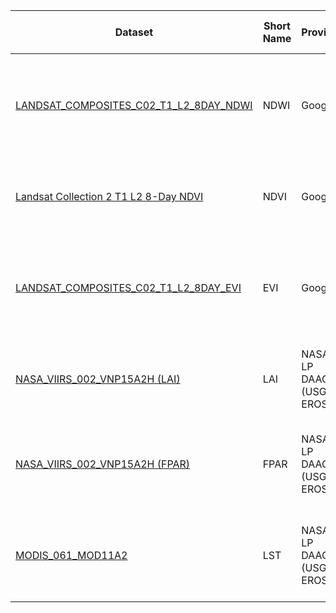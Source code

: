 | Dataset                                                                                                                                     | Short Name | Provider                                        | Bands               | Unit | Pixel Size   | Description                                      | Cadence | Data Cost | Coding & Validation Time | Data Export Time                                  | Importance for Crop Yield Estimation                                                                   |
|---------------------------------------------------------------------------------------------------------------------------------------------|------------|-------------------------------------------------|---------------------|------|--------------|--------------------------------------------------|---------|-----------|--------------------------|---------------------------------------------------|--------------------------------------------------------------------------------------------------------|
| [LANDSAT_COMPOSITES_C02_T1_L2_8DAY_NDWI](https://developers.google.com/earth-engine/datasets/catalog/LANDSAT_COMPOSITES_C02_T1_L2_8DAY_NDWI) | NDWI       | Google                                          | NDWI                | —    | 30 m         | Normalized Difference Water Index               | 8 days  | Free      | 60 min                   | ~5 min (needs cloud-masking & corrections)        | Measures plant water content & soil moisture; early water-stress detection prevents yield losses       |
| [Landsat Collection 2 T1 L2 8-Day NDVI](https://developers.google.com/earth-engine/datasets/catalog/LANDSAT_COMPOSITES_C02_T1_L2_8DAY_NDVI)    | NDVI       | Google                                          | NDVI                | —    | 30 m         | Normalized Difference Vegetation Index          | 8 days  | Free      | 60 min                   | ~5 min (needs cloud-masking & corrections)        | Indicates green biomass & vigor; high NDVI → healthy plants → good yields                             |
| [LANDSAT_COMPOSITES_C02_T1_L2_8DAY_EVI](https://developers.google.com/earth-engine/datasets/catalog/LANDSAT_COMPOSITES_C02_T1_L2_8DAY_EVI)     | EVI        | Google                                          | EVI                 | —    | 30 m         | Enhanced Vegetation Index                       | 8 days  | Free      | 60 min                   | < 1 min                                           | Better than NDVI in dense/high-biomass crops; less sensitive to atmosphere—key for mature stages       |
| [NASA_VIIRS_002_VNP15A2H (LAI)](https://developers.google.com/earth-engine/datasets/catalog/NASA_VIIRS_002_VNP15A2H)                            | LAI        | NASA LP DAAC (USGS EROS)                         | LAI                 | —    | 500 m        | Leaf Area Index                                 | 8 days  | Free      | 30 min                   | < 1 min                                           | Measures leaf area per ground area—drives photosynthesis & grain filling                              |
| [NASA_VIIRS_002_VNP15A2H (FPAR)](https://developers.google.com/earth-engine/datasets/catalog/NASA_VIIRS_002_VNP15A2H)                          | FPAR       | NASA LP DAAC (USGS EROS)                         | FPAR                | —    | 500 m        | Fraction of Photosynthetically Active Radiation | 8 days  | Free      | 30 min                   | < 1 min                                           | Captures sunlight absorption—strongly linked to biomass accumulation & final yield                     |
| [MODIS_061_MOD11A2](https://developers.google.com/earth-engine/datasets/catalog/MODIS_061_MOD11A2)                                            | LST        | NASA LP DAAC (USGS EROS)                         | LST_Day_1km         | —    | 1000 m       | Day Land Surface Temperature                    | 8 days  | Free      | 60 min                   | < 1 min                                           | Surface temperature indicates drought stress; high LST → water stress → reduced yields               |

